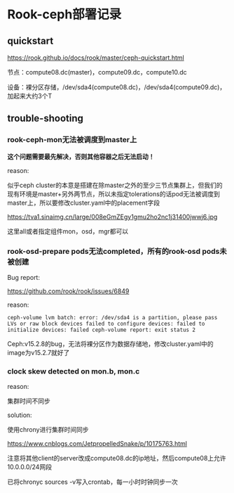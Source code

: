 # Rook-ceph部署记录

## quickstart

https://rook.github.io/docs/rook/master/ceph-quickstart.html

节点：compute08.dc(master)，compute09.dc，compute10.dc

设备：裸分区存储，/dev/sda4(compute08.dc)，/dev/sda4(compute09.dc)，加起来大约3个T

## trouble-shooting

### rook-ceph-mon无法被调度到master上

**这个问题需要最先解决，否则其他容器之后无法启动！**

reason:

似乎ceph cluster的本意是搭建在除master之外的至少三节点集群上，但我们的现有环境是master+另外两节点，所以未指定tolerations的话pod无法被调度到master上，所以要修改cluster.yaml中的placement字段

https://tva1.sinaimg.cn/large/008eGmZEgy1gmu2ho2nc1j31400jwwj6.jpg

这里all或者指定组件mon，osd，mgr都可以



### rook-osd-prepare pods无法completed，所有的rook-osd pods未被创建

Bug report:

https://github.com/rook/rook/issues/6849

reason:

```shell
ceph-volume lvm batch: error: /dev/sda4 is a partition, please pass LVs or raw block devices failed to configure devices: failed to initialize devices: failed ceph-volume report: exit status 2
```

Ceph:v15.2.8的bug，无法将裸分区作为数据存储地，修改cluster.yaml中的image为v15.2.7就好了



### clock skew detected on mon.b, mon.c

reason:

集群时间不同步

solution:

使用chrony进行集群时间同步

https://www.cnblogs.com/JetpropelledSnake/p/10175763.html

注意将其他client的server改成compute08.dc的ip地址，然后compute08上允许10.0.0.0/24网段

已将chronyc sources -v写入crontab，每一小时时钟同步一次

